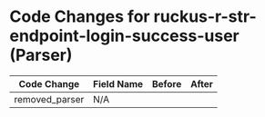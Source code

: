 # Code Changes for ruckus-r-str-endpoint-login-success-user (Parser)

| Code Change | Field Name | Before | After |
|-------------|------------|--------|-------|
| removed_parser | N/A |  |  |